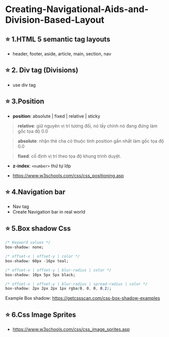 # Creating-Navigational-Aids-and-Division-Based-Layout

## ⭐ 1.HTML 5 semantic tag layouts

- header, footer, aside, article, main, section, nav

## ⭐ 2. Div tag (Divisions)

- use div tag

## ⭐ 3.Position

- **position**: absolute | fixed | relative | sticky

> **relative**: giữ nguyên vị trí tương đối, nó lấy chính nó đang đứng làm gốc tọa độ 0.0

> **absolute**: nhận thẻ cha có thuộc tính position gần nhất làm gốc tọa độ 0.0

> **fixed**: cố định vị trí theo tọa độ khung trình duyệt.

- **z-index**: `<number>` thứ tự lớp

- <https://www.w3schools.com/css/css_positioning.asp>

## ⭐ 4.Navigation bar

- Nav tag
- Create Navigation bar in real world

## ⭐ 5.Box shadow Css

```css
/* Keyword values */
box-shadow: none;

/* offset-x | offset-y | color */
box-shadow: 60px -16px teal;

/* offset-x | offset-y | blur-radius | color */
box-shadow: 10px 5px 5px black;

/* offset-x | offset-y | blur-radius | spread-radius | color */
box-shadow: 2px 2px 2px 1px rgba(0, 0, 0, 0.2);
```

Example Box shadow: <https://getcssscan.com/css-box-shadow-examples>

## ⭐ 6.Css Image Sprites

- <https://www.w3schools.com/css/css_image_sprites.asp>
